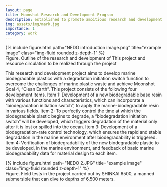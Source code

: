 ```yaml
---
layout: page
title: Moonshot Research and Development Program
description: established to promote ambitious research and development.
img: assets/img/mark.jpg
importance: 1
category: work
---
```

</div>
<div class="row">
    <div class="col-sm mt-3 mt-md-0">
        {% include figure.html path="NEDO introduction image.png" title="example image" class="img-fluid rounded z-depth-1" %}
    </div>
</div>
<div class="caption">
    Figure. Outline of the research and development of This project and resource circulation to be realized through the project 
</div>

This research and development project aims to develop marine biodegradable plastics with a degradation initiation switch function to overcome the challenges of marine plastic waste and achieve Moonshot Goal 4, “Clean Earth”. This project consists of the following four development items. Item 1: Development of a new biodegradable base resin with various functions and characteristics, which can incorporate a “biodegradation initiation switch”, to apply the marine-biodegradable resin in various fields. Item 2: To perfectly control the time at which the biodegradable plastic begins to degrade, a “biodegradation initiation switch” will be developed, which triggers degradation of the material only after it is lost or spilled into the ocean. Item 3: Development of a  biodegradation-rate control technology, which ensures the rapid and stable degradation in the marine environment after biodegradability is triggered. Item 4: Verification of biodegradability of the new biodegradable plastic to be developed, in the marine environment, and feedback of basic marine biodegradability data for material design to each item.

</div>
<div class="row">
    <div class="col-sm mt-3 mt-md-0">
        {% include figure.html path="NEDO 2.JPG" title="example image" class="img-fluid rounded z-depth-1" %}
    </div>
</div>
<div class="caption">
    Figure. Field tests in the project carried out by SHINKAI 6500, a manned submersible that can dive to depths of 6,500 meters. 
</div>
